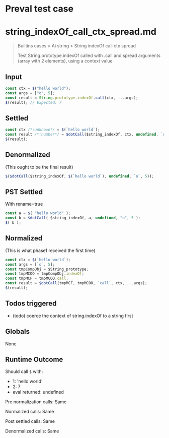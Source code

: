 # Preval test case

# string_indexOf_call_ctx_spread.md

> Builtins cases > Ai string > String indexOf call ctx spread
>
> Test String.prototype.indexOf called with .call and spread arguments (array with 2 elements), using a context value

## Input

`````js filename=intro
const ctx = $("hello world");
const args = ["o", 5];
const result = String.prototype.indexOf.call(ctx, ...args);
$(result); // Expected: 7
`````


## Settled


`````js filename=intro
const ctx /*:unknown*/ = $(`hello world`);
const result /*:number*/ = $dotCall($string_indexOf, ctx, undefined, `o`, 5);
$(result);
`````


## Denormalized
(This ought to be the final result)

`````js filename=intro
$($dotCall($string_indexOf, $(`hello world`), undefined, `o`, 5));
`````


## PST Settled
With rename=true

`````js filename=intro
const a = $( "hello world" );
const b = $dotCall( $string_indexOf, a, undefined, "o", 5 );
$( b );
`````


## Normalized
(This is what phase1 received the first time)

`````js filename=intro
const ctx = $(`hello world`);
const args = [`o`, 5];
const tmpCompObj = $String_prototype;
const tmpMCOO = tmpCompObj.indexOf;
const tmpMCF = tmpMCOO.call;
const result = $dotCall(tmpMCF, tmpMCOO, `call`, ctx, ...args);
$(result);
`````


## Todos triggered


- (todo) coerce the context of string.indexOf to a string first


## Globals


None


## Runtime Outcome


Should call `$` with:
 - 1: 'hello world'
 - 2: 7
 - eval returned: undefined

Pre normalization calls: Same

Normalized calls: Same

Post settled calls: Same

Denormalized calls: Same
